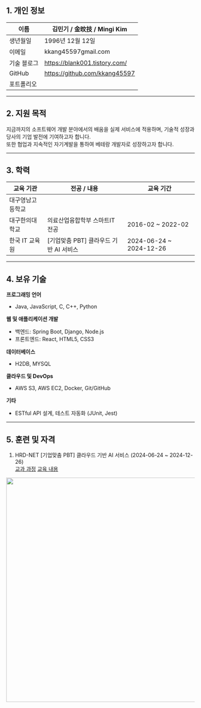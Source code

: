 ## 1. 개인 정보
이름 | 김민기 / 金旼技 / Mingi Kim
-------------|---------------------------
생년월일 | 1996년 12월 12일
이메일 | kkang45597gmail.com
기술 블로그 | https://blank001.tistory.com/
GitHub | https://github.com/kkang45597
포트폴리오 | 
* * *

## 2. 지원 목적
지금까지의 소프트웨어 개발 분야에서의 배움을 실제 서비스에 적용하며, 기술적 성장과 당사의 기업 발전에 기여하고자 합니다. <br>또한 협업과 지속적인 자기계발을 통하여 베테랑 개발자로 성장하고자 합니다.
* * *

## 3. 학력
교육 기관 | 전공 / 내용 | 교육 기간
-------------|---------------------------|------------------
대구영남고등학교 |
대구한의대학교 | 의료산업융합학부 스마트IT 전공 | 2016-02 ~ 2022-02
한국 IT 교육원 | [기업맞춤 PBT] 클라우드 기반 AI 서비스 | 2024-06-24 ~ 2024-12-26
* * *

## 4. 보유 기술
<b>프로그래밍 언어</b><br>
- Java, JavaScript, C, C++, Python

<b>웹 및 애플리케이션 개발</b><br>
- 백엔드: Spring Boot, Django, Node.js
- 프론트엔드: React, HTML5, CSS3

<b>데이터베이스</b><br>
- H2DB, MYSQL
  
<b>클라우드 및 DevOps</b><br>
- AWS S3, AWS EC2, Docker, Git/GitHub

<b>기타</b><br>
- ESTful API 설계, 테스트 자동화 (JUnit, Jest)
* * *

## 5. 훈련 및 자격
1. HRD-NET [기업맞춤 PBT] 클라우드 기반 AI 서비스 (2024-06-24 ~ 2024-12-26) <br>
[교과 과정](https://hrd.work24.go.kr/hrdp/co/pcobo/PCOBO0100P.do?tracseId=AIG20230000412830&tracseTme=5&crseTracseSe=C0061&trainstCstmrId=500020048147)
[교육 내용](https://github.com/kkang45597/PBT_Cloud_AI_Service)
<img src="./HRD-NET.png" width=600px />


